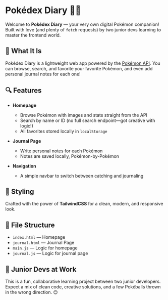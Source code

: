 # Pokédex Diary 🧾✨

Welcome to **Pokédex Diary** — your very own digital Pokémon companion!  
Built with love (and plenty of `fetch` requests) by two junior devs learning to master the frontend world.

## 📖 What It Is

Pokédex Diary is a lightweight web app powered by the [Pokémon API](https://pokeapi.co/). You can browse, search, and favorite your favorite Pokémon, and even add personal journal notes for each one!

## 🔍 Features

- **Homepage**

  - Browse Pokémon with images and stats straight from the API
  - Search by name or ID (no full search endpoint—got creative with logic!)
  - All favorites stored locally in `localStorage`

- **Journal Page**

  - Write personal notes for each Pokémon
  - Notes are saved locally, Pokémon-by-Pokémon

- **Navigation**
  - A simple navbar to switch between catching and journaling

## 💅 Styling

Crafted with the power of **TailwindCSS** for a clean, modern, and responsive look.

## 📁 File Structure

- `index.html` — Homepage
- `journal.html` — Journal Page
- `main.js` — Logic for homepage
- `journal.js` — Logic for journal page

## 👾 Junior Devs at Work

This is a fun, collaborative learning project between two junior developers.  
Expect a mix of clean code, creative solutions, and a few Pokéballs thrown in the wrong direction. 😉
